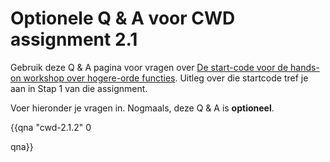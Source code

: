 # Optionele Q & A voor CWD assignment 2.1

Gebruik deze Q & A pagina voor vragen over [De start-code voor de hands-on workshop over hogere-orde functies](https://dwa-courses.firebaseapp.com/assignment_cwd_2.1.html). Uitleg over die startcode tref je aan in Stap 1 van die assignment.

Voer hieronder je vragen in. Nogmaals, deze Q & A is **optioneel**.

{{qna "cwd-2.1.2" 0

qna}}
